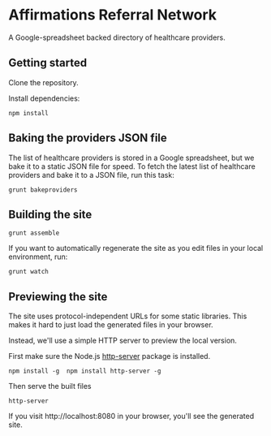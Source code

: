 # Affirmations Referral Network

A Google-spreadsheet backed directory of healthcare providers.

## Getting started

Clone the repository.

Install dependencies:

```
npm install
```

## Baking the providers JSON file

The list of healthcare providers is stored in a Google spreadsheet, but we bake it to a static JSON file for speed.  To fetch the latest list of healthcare providers and bake it to a JSON file, run this task:

```
grunt bakeproviders
```

## Building the site

```
grunt assemble
```

If you want to automatically regenerate the site as you edit files in your local environment, run:

```
grunt watch
```

## Previewing the site

The site uses protocol-independent URLs for some static libraries.  This makes it hard to just load the generated files in your browser.

Instead, we'll use a simple HTTP server to preview the local version.

First make sure the Node.js [http-server](https://github.com/nodeapps/http-server) package is installed.

```
npm install -g  npm install http-server -g
```

Then serve the built files

```
http-server
```

If you visit http://localhost:8080 in your browser, you'll see the generated site.

